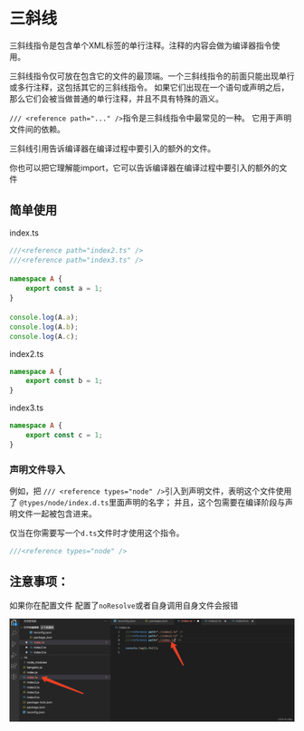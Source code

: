 # 三斜线

三斜线指令是包含单个XML标签的单行注释。注释的内容会做为编译器指令使用。

三斜线指令仅可放在包含它的文件的最顶端。一个三斜线指令的前面只能出现单行或多行注释，这包括其它的三斜线指令。 如果它们出现在一个语句或声明之后，那么它们会被当做普通的单行注释，并且不具有特殊的涵义。

`/// <reference path="..." />`指令是三斜线指令中最常见的一种。 它用于声明文件间的依赖。

三斜线引用告诉编译器在编译过程中要引入的额外的文件。

你也可以把它理解能import，它可以告诉编译器在编译过程中要引入的额外的文件

## 简单使用

index.ts

```ts
///<reference path="index2.ts" />
///<reference path="index3.ts" />

namespace A {
	export const a = 1;
}

console.log(A.a);
console.log(A.b);
console.log(A.c);
```

index2.ts

```ts
namespace A {
    export const b = 1;
}
```

index3.ts

```ts
namespace A {
    export const c = 1;
}
```

### 声明文件导入

例如，把 `/// <reference types="node" />`引入到声明文件，表明这个文件使用了 `@types/node/index.d.ts`里面声明的名字； 并且，这个包需要在编译阶段与声明文件一起被包含进来。

仅当在你需要写一个`d.ts`文件时才使用这个指令。

```ts
///<reference types="node" />
```

## 注意事项：

如果你在配置文件 配置了`noResolve`或者自身调用自身文件会报错

![img](./assets/watermark,type_d3F5LXplbmhlaQ,shadow_50,text_Q1NETiBA5bCP5ruhenM=,size_20,color_FFFFFF,t_70,g_se,x_16-1687357695285-5.png)